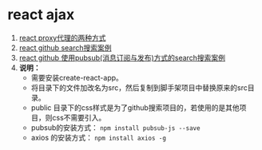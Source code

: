 # react ajax
1. [react proxy代理的两种方式](./src_proxy/App.js)
2. [react github search搜索案例](./src_github_search/App.js)
3. [react github 使用pubsub(消息订阅与发布)方式的search搜索案例](./src_github_pubsub/App.js)
4. **说明：**  
    * 需要安装create-react-app。
    * 将目录下的文件加改名为src，然后复制到脚手架项目中替换原来的src目录。
    * public 目录下的css样式是为了github搜索项目的，若使用的是其他项目，则css不需要引入。
    * pubsub的安装方式： ```npm install pubsub-js --save```
    * axios 的安装方式： ```npm install axios -g```